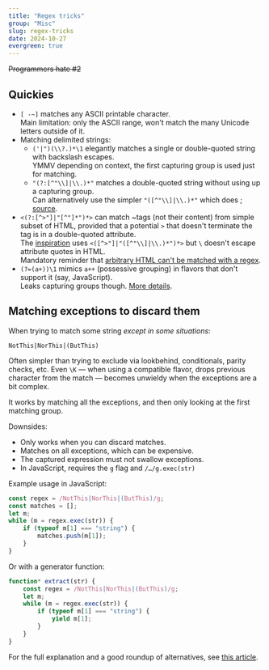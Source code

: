 ```yaml
---
title: "Regex tricks"
group: "Misc"
slug: regex-tricks
date: 2024-10-27
evergreen: true
---
```


~~Programmers hate #2~~


## Quickies

- `[ -~]` matches any ASCII printable character.  
  Main limitation: only the ASCII range, won't match the many Unicode letters outside of it.
- Matching delimited strings:
  - `('|")(\\?.)*\1` elegantly matches a single or double-quoted string with backslash escapes.  
    YMMV depending on context, the first capturing group is used just for matching.
  - `"(?:[^"\\]|\\.)*"` matches a double-quoted string without using up a capturing group.  
    Can alternatively use the simpler `"([^"\\]|\\.)*"` which does ;
    [source](https://dassur.ma/things/regexp-quote/ "My most useful RegExp trick — Surma").
- `<(?:[^>"]|"[^"]*")*>` can match ~tags (not their content) from simple subset of HTML,
  provided that a potential `>` that doesn't terminate the tag is in a double-quoted attribute.  
  The [inspiration](https://dassur.ma/things/regexp-quote/ "My most useful RegExp trick — Surma")
  uses `<([^>"]|"([^"\\]|\\.)*")*>` but `\` doesn't escape attribute quotes in HTML.  
  Mandatory reminder that [arbitrary HTML can't be matched with a regex](https://stackoverflow.com/a/1732454).
- `(?=(a+))\1` mimics `a++` (possessive grouping) in flavors that don't support it (say, JavaScript).  
  Leaks capturing groups though. [More details](/2013/regex-emulate-atomic-grouping-with-lookahead).


## Matching exceptions to discard them

When trying to match some string _except in some situations_:

```
NotThis|NorThis|(ButThis)
```

Often simpler than trying to exclude via lookbehind, conditionals, parity checks, etc.
Even `\K` — when using a compatible flavor, drops previous character from the match
— becomes unwieldy when the exceptions are a bit complex.

It works by matching all the exceptions, and then only looking at the first matching group.

Downsides:
- Only works when you can discard matches.
- Matches on all exceptions, which can be expensive.
- The captured expression must not swallow exceptions.
- In JavaScript, requires the `g` flag and `/…/g.exec(str)`

Example usage in JavaScript:
```javascript
const regex = /NotThis|NorThis|(ButThis)/g;
const matches = [];
let m;
while (m = regex.exec(str)) {
	if (typeof m[1] === "string") {
		matches.push(m[1]);
	}
}
```

Or with a generator function:
```javascript
function* extract(str) {
	const regex = /NotThis|NorThis|(ButThis)/g;
	let m;
	while (m = regex.exec(str)) {
		if (typeof m[1] === "string") {
			yield m[1];
		}
	}	
}
```

For the full explanation and a good roundup of alternatives, see
[this article](https://www.rexegg.com/regex-best-trick.php "The Best Regex Trick — RexEgg").
